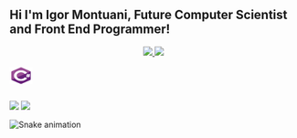 ## Hi I'm Igor Montuani, Future Computer Scientist and Front End Programmer!
<div align="center">
  <a href="https://github.com/igor-montuani">
  <img height="170em" src="https://github-readme-stats.vercel.app/api?username=igor-montuani&show_icons=true&theme=react&include_all_commits=true&count_private=true"/>
  <img height="170em" src="https://github-readme-stats.vercel.app/api/top-langs/?username=igor-montuani&layout=compact&langs_count=7&theme=react"/>
</div>
<div style="display: inline_block"><br>
  <img align="center" alt="Igor-Csharp" height="30" width="40" src="https://raw.githubusercontent.com/devicons/devicon/master/icons/csharp/csharp-original.svg">
</div>
  
  ##
 
<div> 
  <a href="https://instagram.com/_igor_montuani_" target="_blank"><img src="https://img.shields.io/badge/-Instagram-%23E4405F?style=for-the-badge&logo=instagram&logoColor=white" target="_blank"></a>
  <a href = "mailto:Igor.montuani@outlook.com.br"><img src="https://img.shields.io/badge/-Gmail-%23333?style=for-the-badge&logo=gmail&logoColor=white" target="_blank"></a>
 
  ![Snake animation](https://github.com/igor-montuani/igor-montuani/blob/main/github-contribution-grid-snake.svg)
 
</div>
